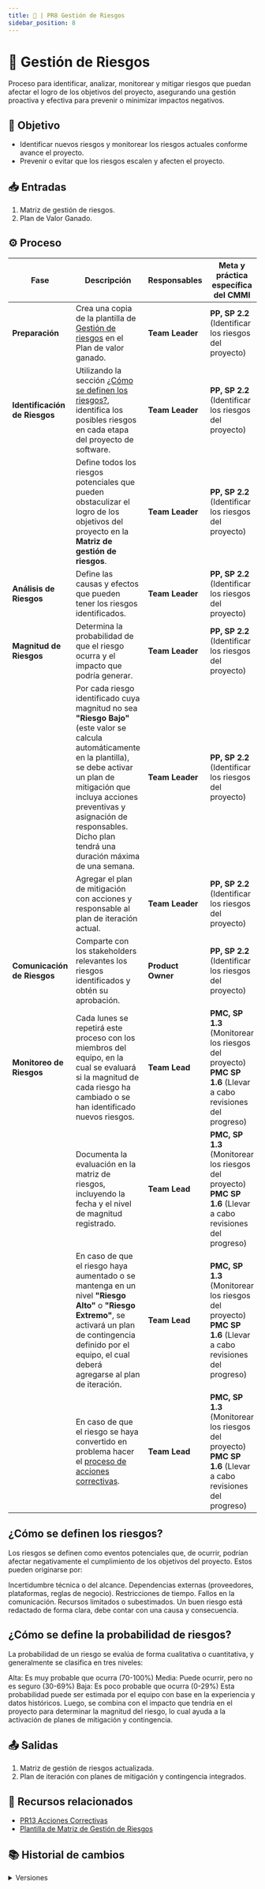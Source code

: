 ```yaml
---
title: 🚨 | PR8 Gestión de Riesgos
sidebar_position: 8
---
```


# 🚨 Gestión de Riesgos

Proceso para identificar, analizar, monitorear y mitigar riesgos que puedan afectar el logro de los objetivos del proyecto, asegurando una gestión proactiva y efectiva para prevenir o minimizar impactos negativos.

## 🎯 Objetivo

- Identificar nuevos riesgos y monitorear los riesgos actuales conforme avance el proyecto.
- Prevenir o evitar que los riesgos escalen y afecten el proyecto.

## 📥 Entradas

1. Matriz de gestión de riesgos.
2. Plan de Valor Ganado.

## ⚙️ Proceso

| **Fase**                      | **Descripción**                                                                                                                                                                                                                                                                        | **Responsables**  | **Meta y práctica específica del CMMI**                                                                      |
| ----------------------------- | -------------------------------------------------------------------------------------------------------------------------------------------------------------------------------------------------------------------------------------------------------------------------------------- | ----------------- | ------------------------------------------------------------------------------------------------------------ |
| **Preparación**               | Crea una copia de la plantilla de [Gestión de riesgos](https://docs.google.com/spreadsheets/d/1AVpwd7Ie_oefisEYoK59dAlArm9PhWATAbajT_qfMYQ/edit?usp=sharing) en el Plan de valor ganado.                                                                                               | **Team Leader**   | **PP, SP 2.2** (Identificar los riesgos del proyecto)                                                        |
| **Identificación de Riesgos** | Utilizando la sección [¿Cómo se definen los riesgos?](#cómo-se-definen-los-riesgos), identifica los posibles riesgos en cada etapa del proyecto de software.                                                                                                                           | **Team Leader**   | **PP, SP 2.2** (Identificar los riesgos del proyecto)                                                        |
|                               | Define todos los riesgos potenciales que pueden obstaculizar el logro de los objetivos del proyecto en la **Matriz de gestión de riesgos**.                                                                                                                                            | **Team Leader**   | **PP, SP 2.2** (Identificar los riesgos del proyecto)                                                        |
| **Análisis de Riesgos**       | Define las causas y efectos que pueden tener los riesgos identificados.                                                                                                                                                                                                                | **Team Leader**   | **PP, SP 2.2** (Identificar los riesgos del proyecto)                                                        |
| **Magnitud de Riesgos**       | Determina la probabilidad de que el riesgo ocurra y el impacto que podría generar.                                                                                                                                                                                                     | **Team Leader**   | **PP, SP 2.2** (Identificar los riesgos del proyecto)                                                        |
|                               | Por cada riesgo identificado cuya magnitud no sea **"Riesgo Bajo"** (este valor se calcula automáticamente en la plantilla), se debe activar un plan de mitigación que incluya acciones preventivas y asignación de responsables. Dicho plan tendrá una duración máxima de una semana. | **Team Leader**   | **PP, SP 2.2** (Identificar los riesgos del proyecto)                                                        |
|                               | Agregar el plan de mitigación con acciones y responsable al plan de iteración actual.                                                                                                                                                                                                  | **Team Leader**   | **PP, SP 2.2** (Identificar los riesgos del proyecto)                                                        |
| **Comunicación de Riesgos**   | Comparte con los stakeholders relevantes los riesgos identificados y obtén su aprobación.                                                                                                                                                                                              | **Product Owner** | **PP, SP 2.2** (Identificar los riesgos del proyecto)                                                        |
| **Monitoreo de Riesgos**      | Cada lunes se repetirá este proceso con los miembros del equipo, en la cual se evaluará si la magnitud de cada riesgo ha cambiado o se han identificado nuevos riesgos.                                                                                                                | **Team Lead**     | **PMC, SP 1.3** (Monitorear los riesgos del proyecto) **PMC SP 1.6** (Llevar a cabo revisiones del progreso) |
|                               | Documenta la evaluación en la matriz de riesgos, incluyendo la fecha y el nivel de magnitud registrado.                                                                                                                                                                                | **Team Lead**     | **PMC, SP 1.3** (Monitorear los riesgos del proyecto) **PMC SP 1.6** (Llevar a cabo revisiones del progreso) |
|                               | En caso de que el riesgo haya aumentado o se mantenga en un nivel **"Riesgo Alto"** o **"Riesgo Extremo"**, se activará un plan de contingencia definido por el equipo, el cual deberá agregarse al plan de iteración.                                                                 | **Team Lead**     | **PMC, SP 1.3** (Monitorear los riesgos del proyecto) **PMC SP 1.6** (Llevar a cabo revisiones del progreso) |
|                               | En caso de que el riesgo se haya convertido en problema hacer el [proceso de acciones correctivas](../procesos/PR13-acciones-correctivas.md).                                                                                                                                          | **Team Lead**     | **PMC, SP 1.3** (Monitorear los riesgos del proyecto) **PMC SP 1.6** (Llevar a cabo revisiones del progreso) |

## ¿Cómo se definen los riesgos?

Los riesgos se definen como eventos potenciales que, de ocurrir, podrían afectar negativamente el cumplimiento de los objetivos del proyecto. Estos pueden originarse por:

Incertidumbre técnica o del alcance.
Dependencias externas (proveedores, plataformas, reglas de negocio).
Restricciones de tiempo.
Fallos en la comunicación.
Recursos limitados o subestimados.
Un buen riesgo está redactado de forma clara, debe contar con una causa y consecuencia.

## ¿Cómo se define la probabilidad de riesgos?

La probabilidad de un riesgo se evalúa de forma cualitativa o cuantitativa, y generalmente se clasifica en tres niveles:

Alta: Es muy probable que ocurra (70-100%)
Media: Puede ocurrir, pero no es seguro (30-69%)
Baja: Es poco probable que ocurra (0-29%)
Esta probabilidad puede ser estimada por el equipo con base en la experiencia y datos históricos. Luego, se combina con el impacto que tendría en el proyecto para determinar la magnitud del riesgo, lo cual ayuda a la activación de planes de mitigación y contingencia.

## 📤 Salidas

1. Matriz de gestión de riesgos actualizada.
2. Plan de iteración con planes de mitigación y contingencia integrados.

## 📎 Recursos relacionados

- [PR13 Acciones Correctivas](../procesos/PR13-acciones-correctivas.md)
- [Plantilla de Matriz de Gestión de Riesgos](https://docs.google.com/spreadsheets/d/1AVpwd7Ie_oefisEYoK59dAlArm9PhWATAbajT_qfMYQ/edit?usp=sharing)

## 📚 Historial de cambios

<details>
  <summary>Versiones</summary>
  | **Versión** | **Descripción**                                                                 | **Fecha**     | **Colaborador**                                   |
|-------------|----------------------------------------------------------------------------------|---------------|--------------------------------------------------------|
| **1.0.0**   | Creación del proceso de gestión de riesgos.                                     | 03/03/2025    | Rommel Toledo, Daniel Queijeiro, Mauricio Anguiano     |
| **1.1.0**   | Agregada fase de monitoreo y definición de probabilidad de riesgos.             | 04/04/2025    | Angélica Ríos, Paola María Garrido                     |
| **1.2.0**   | Inclusión de referencias a PMC 1.6 en los pasos del proceso.                    | 17/04/2025    | Nicolás Hood Figueroa                                  |
| **1.3.0**   | Refactorización del proceso.                                                    | 18/04/2025    | Diego Fuentes                                          |
| **1.4.0**   | Simplificación de pasos del proceso.                                            | 13/05/2025    | Paola María Garrido                                    |
</details>
